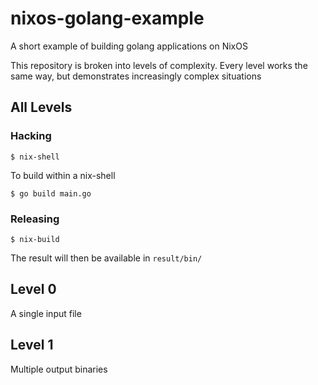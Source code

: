 # nixos-golang-example

A short example of building golang applications on NixOS

This repository is broken into levels of complexity. Every level works the same way, but demonstrates increasingly complex situations

## All Levels

### Hacking

```shell
$ nix-shell
```

To build within a nix-shell

```shell
$ go build main.go
```

### Releasing

```shell
$ nix-build
```

The result will then be available in `result/bin/`

## Level 0

A single input file

## Level 1

Multiple output binaries
